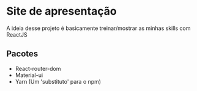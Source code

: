 # Site de apresentação

A ideia desse projeto é basicamente treinar/mostrar as minhas skills com ReactJS 

## Pacotes
* React-router-dom
* Material-ui
* Yarn (Um 'substituto' para o npm)


